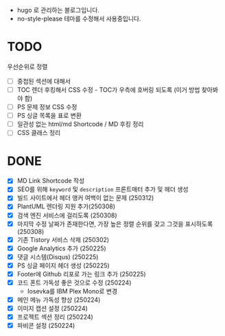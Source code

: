 * hugo 로 관리하는 블로그입니다.
* no-style-please 테마를 수정해서 사용중입니다.

# TODO

우선순위로 정렬

* [ ] 중첩된 섹션에 대해서
* [ ] TOC 렌더 후킹해서 CSS 수정 - TOC가 우측에 호버링 되도록 (이거 방법 찾아봐야 함)
* [ ] PS 문제 정보 CSS 수정
* [ ] PS 싱글 목록을 표로 변환
* [ ] 일관성 없는 html/md Shortcode / MD 후킹 정리
* [ ] CSS 클래스 정리

# DONE

* [x] MD Link Shortcode 작성
* [x] SEO를 위해 `keyword` 및 `description` 프론트매터 추가 및 헤더 생성
* [x] 빌드 사이트에서 헤더 앵커 여백이 없는 문제 (250312)
* [x] PlantUML 렌더링 지원 추가(250308)
* [x] 검색 엔진 서비스에 걸리도록 (250308)
* [x] 마지막 수정 날짜가 존재한다면, 가장 높은 정렬 순위를 갖고 그것을 표시하도록 (250308)
* [x] 기존 Tistory 서비스 삭제 (250302)
* [x] Google Analytics 추가 (250225)
* [x] 댓글 시스템(Disqus) (250225)
* [x] PS 싱글 페이지 헤더 생성 (250225)
* [x] Footer에 Github 리포로 가는 링크 추가 (250225)
* [x] 코드 폰트 가독성 좋은 것으로 수정 (250224)
  * Iosevka를 IBM Plex Mono로 변경
* [x] 메인 메뉴 가독성 향상 (250224)
* [x] 이미지 캡션 설정 (250224)
* [x] 프로젝트 섹션 정리 (250224)
* [x] 파비콘 설정 (250224)
